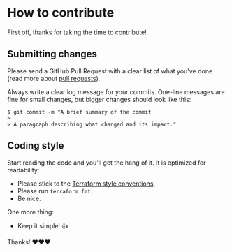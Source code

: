 # How to contribute

First off, thanks for taking the time to contribute!

## Submitting changes

Please send a GitHub Pull Request with a clear list of what you've done (read more about [pull requests](http://help.github.com/pull-requests/)).

Always write a clear log message for your commits. One-line messages are fine for small changes, but bigger changes should look like this:

```
$ git commit -m "A brief summary of the commit
> 
> A paragraph describing what changed and its impact."
```

## Coding style

Start reading the code and you'll get the hang of it. It is optimized for readability:

* Please stick to the [Terraform style conventions](https://www.terraform.io/language/syntax/style).
* Please run `terraform fmt`.
* Be nice.

One more thing:

* Keep it simple! 👍

Thanks! ❤️❤️❤️
